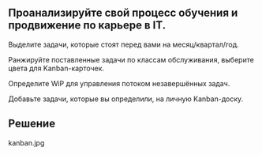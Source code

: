 ## Проанализируйте свой процесс обучения и продвижение по карьере в IT.

Выделите задачи, которые стоят перед вами на месяц/квартал/год.

Ранжируйте поставленные задачи по классам обслуживания, выберите цвета для Kanban-карточек.

Определите WiP для управления потоком незавершённых задач.

Добавьте задачи, которые вы определили, на личную Kanban-доску.

## Решение

kanban.jpg
